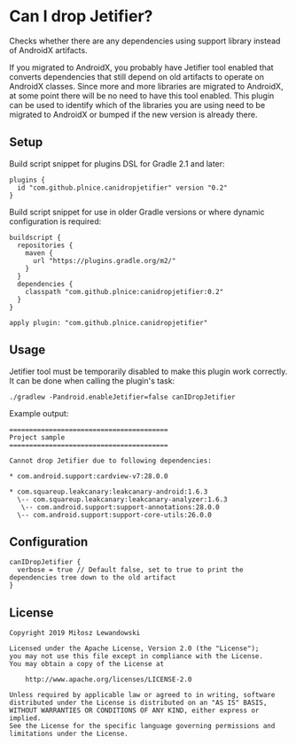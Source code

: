 # Can I drop Jetifier?

Checks whether there are any dependencies using support library instead of AndroidX artifacts.

If you migrated to AndroidX, you probably have Jetifier tool enabled that converts dependencies that still depend on old artifacts to operate on AndroidX classes. Since more and more libraries are migrated to AndroidX, at some point there will be no need to have this tool enabled. This plugin can be used to identify which of the libraries you are using need to be migrated to AndroidX or bumped if the new version is already there.

## Setup

Build script snippet for plugins DSL for Gradle 2.1 and later:

```
plugins {
  id "com.github.plnice.canidropjetifier" version "0.2"
}
```

Build script snippet for use in older Gradle versions or where dynamic configuration is required:

```
buildscript {
  repositories {
    maven {
      url "https://plugins.gradle.org/m2/"
    }
  }
  dependencies {
    classpath "com.github.plnice:canidropjetifier:0.2"
  }
}

apply plugin: "com.github.plnice.canidropjetifier"
```

## Usage

Jetifier tool must be temporarily disabled to make this plugin work correctly. It can be done when calling the plugin's task:

```
./gradlew -Pandroid.enableJetifier=false canIDropJetifier
```

Example output:

```
========================================
Project sample
========================================

Cannot drop Jetifier due to following dependencies:

* com.android.support:cardview-v7:28.0.0

* com.squareup.leakcanary:leakcanary-android:1.6.3
  \-- com.squareup.leakcanary:leakcanary-analyzer:1.6.3
   \-- com.android.support:support-annotations:28.0.0
  \-- com.android.support:support-core-utils:26.0.0
```

## Configuration

```
canIDropJetifier {
  verbose = true // Default false, set to true to print the dependencies tree down to the old artifact
}
```

## License

```
Copyright 2019 Miłosz Lewandowski

Licensed under the Apache License, Version 2.0 (the "License");
you may not use this file except in compliance with the License.
You may obtain a copy of the License at

    http://www.apache.org/licenses/LICENSE-2.0

Unless required by applicable law or agreed to in writing, software
distributed under the License is distributed on an "AS IS" BASIS,
WITHOUT WARRANTIES OR CONDITIONS OF ANY KIND, either express or implied.
See the License for the specific language governing permissions and
limitations under the License.
```
